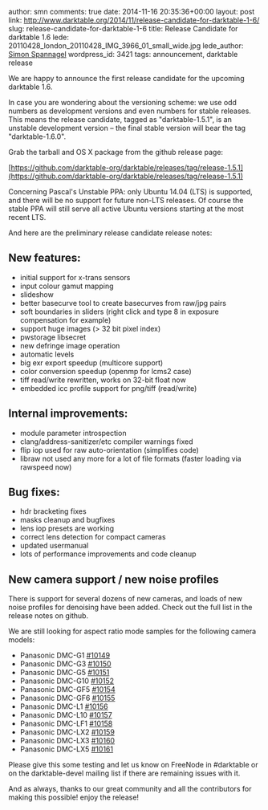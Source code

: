 author: smn
comments: true
date: 2014-11-16 20:35:36+00:00
layout: post
link: http://www.darktable.org/2014/11/release-candidate-for-darktable-1-6/
slug: release-candidate-for-darktable-1-6
title: Release Candidate for darktable 1.6
lede: 20110428_london_20110428_IMG_3966_01_small_wide.jpg
lede_author: <a href="http://www.fourdimensions.eu/">Simon Spannagel</a>
wordpress_id: 3421
tags: announcement, darktable release

We are happy to announce the first release candidate for the upcoming darktable 1.6.

In case you are wondering about the versioning scheme: we use odd numbers as development versions and even numbers for stable releases. This means the release candidate, tagged as "darktable-1.5.1", is an unstable development version&nbsp;– the final stable version will bear the tag "darktable-1.6.0".

Grab the tarball and OS X package from the github release page:

[https://github.com/darktable-org/darktable/releases/tag/release-1.5.1](https://github.com/darktable-org/darktable/releases/tag/release-1.5.1)

Concerning Pascal's Unstable PPA: only Ubuntu 14.04 (LTS) is supported, and there will be no support for future non-LTS releases. Of course the stable PPA will still serve all active Ubuntu versions starting at the most recent LTS.

And here are the preliminary release candidate release notes:

## New features:

* initial support for x-trans sensors
* input colour gamut mapping
* slideshow
* better basecurve tool to create basecurves from raw/jpg pairs
* soft boundaries in sliders (right click and type 8 in exposure compensation for example)
* support huge images (> 32 bit pixel index)
* pwstorage libsecret
* new defringe image operation
* automatic levels
* big exr export speedup (multicore support)
* color conversion speedup (openmp for lcms2 case)
* tiff read/write rewritten, works on 32-bit float now
* embedded icc profile support for png/tiff (read/write)

## Internal improvements:

* module parameter introspection
* clang/address-sanitizer/etc compiler warnings fixed
* flip iop used for raw auto-orientation (simplifies code)
* libraw not used any more for a lot of file formats (faster loading via rawspeed now)

## Bug fixes:

* hdr bracketing fixes
* masks cleanup and bugfixes
* lens iop presets are working
* correct lens detection for compact cameras
* updated usermanual
* lots of performance improvements and code cleanup

## New camera support / new noise profiles

There is support for several dozens of new cameras, and loads of new noise profiles for denoising have been added. Check out the full list in the release notes on github.

We are still looking for aspect ratio mode samples for the following camera models:

* Panasonic DMC-G1 [#10149](https://darktable.org/redmine/issues/10149)
* Panasonic DMC-G3 [#10150](https://darktable.org/redmine/issues/10150)
* Panasonic DMC-G5 [#10151](https://darktable.org/redmine/issues/10151)
* Panasonic DMC-G10 [#10152](https://darktable.org/redmine/issues/10152)
* Panasonic DMC-GF5 [#10154](https://darktable.org/redmine/issues/10154)
* Panasonic DMC-GF6 [#10155](https://darktable.org/redmine/issues/10155)
* Panasonic DMC-L1 [#10156](https://darktable.org/redmine/issues/10156)
* Panasonic DMC-L10 [#10157](https://darktable.org/redmine/issues/10157)
* Panasonic DMC-LF1 [#10158](https://darktable.org/redmine/issues/10158)
* Panasonic DMC-LX2 [#10159](https://darktable.org/redmine/issues/10159)
* Panasonic DMC-LX3 [#10160](https://darktable.org/redmine/issues/10160)
* Panasonic DMC-LX5 [#10161](https://darktable.org/redmine/issues/10161)

Please give this some testing and let us know on FreeNode in #darktable or on the darktable-devel mailing list if there are remaining issues with it.

And as always, thanks to our great community and all the contributors for making this possible! enjoy the release!
